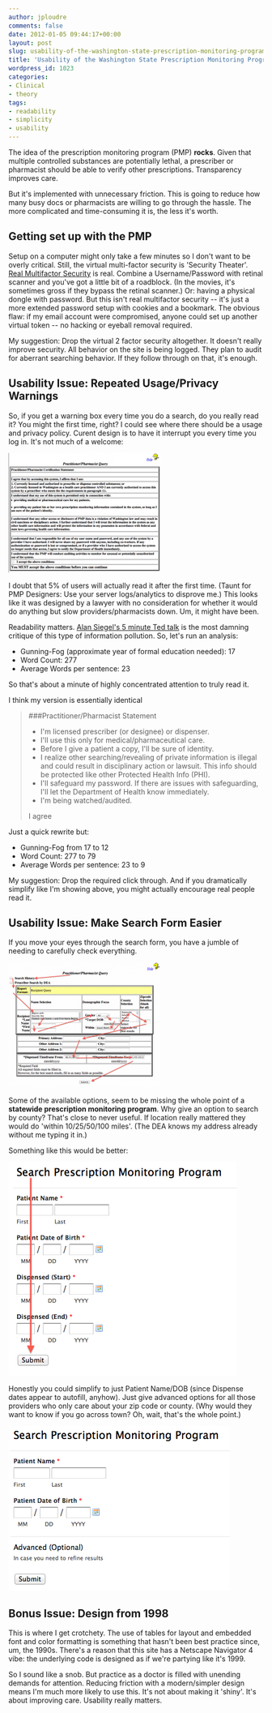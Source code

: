 ```yaml
---
author: jploudre
comments: false
date: 2012-01-05 09:44:17+00:00
layout: post
slug: usability-of-the-washington-state-prescription-monitoring-program
title: 'Usability of the Washington State Prescription Monitoring Program '
wordpress_id: 1023
categories:
- Clinical
- theory
tags:
- readability
- simplicity
- usability
---
```


The idea of the prescription monitoring program (PMP) **rocks**. Given that multiple controlled substances are potentially lethal, a prescriber or pharmacist should be able to verify other prescriptions. Transparency improves care.

But it's implemented with unnecessary friction. This is going to reduce how many busy docs or pharmacists are willing to go through the hassle. The more complicated and time-consuming it is, the less it's worth.

## Getting set up with the PMP

Setup on a computer might only take a few minutes so I don't want to be overly critical. Still, the virtual multi-factor security is 'Security Theater'. [Real Multifactor Security](http://en.wikipedia.org/wiki/Multi-factor_authentication) is real. Combine a Username/Password with retinal scanner and you've got a little bit of a roadblock. (In the movies, it's sometimes gross if they bypass the retinal scanner.) Or: having a physical dongle with password.  But this isn't real multifactor security -- it's just a more extended password setup with cookies and a bookmark. The obvious flaw: if my email account were compromised, anyone could set up another virtual token -- no hacking or eyeball removal required.

My suggestion: Drop the virtual 2 factor security altogether. It doesn't really improve security. All behavior on the site is being logged. They plan to audit for aberrant searching behavior. If they follow through on that, it's enough.

## Usability Issue: Repeated Usage/Privacy Warnings

So, if you get a warning box every time you do a search, do you really read it? You might the first time, right? I could see where there should be a usage and privacy policy. Curent design is to have it interrupt you every time you log in. It's not much of a welcome:

![](/files/2012/01/Screen-Shot-2012-01-04-at-11.43.40-PM-300x236.png)

I doubt that 5% of users will actually read it after the first time. (Taunt for PMP Designers: Use your server logs/analytics to disprove me.) This looks like it was designed by a lawyer with no consideration for whether it would do anything but slow providers/pharmacists down. Um, it might have been.

Readability matters. [Alan Siegel's 5 minute Ted talk](http://blog.ted.com/2010/03/24/lets_simplify_l/) is the most damning critique of this type of information pollution. So, let's run an analysis:

* Gunning-Fog (approximate year of formal education needed): 17
* Word Count: 277
* Average Words per sentence: 23

So that's about a minute of highly concentrated attention to truly read it.

I think my version is essentially identical

> ###Practitioner/Pharmacist Statement
> 
> * I'm licensed prescriber (or designee) or dispenser.
> * I'll use this only for medical/pharmaceutical care.
> * Before I give a patient a copy, I'll be sure of identity.
> * I realize other searching/revealing of private information is illegal and could result in disciplinary action or lawsuit. This info should be protected like other Protected Health Info (PHI). 
> * I'll safeguard my password. If there are issues with safeguarding, I'll let the Department of Health know immediately.
> * I'm being watched/audited.
> 
> I agree

Just a quick rewrite but:

* Gunning-Fog from 17 to 12
* Word Count: 277 to 79
* Average Words per sentence: 23 to 9

My suggestion: Drop the required click through. And if you dramatically simplify like I'm showing above, you might actually encourage real people read it. 

## Usability Issue: Make Search Form Easier

If you move your eyes through the search form, you have a jumble of needing to carefully check everything. 

[![](/files/2012/01/Screen-Shot-2012-01-05-at-1.00.10-AM-300x247.png)](/files/2012/01/Screen-Shot-2012-01-05-at-1.00.10-AM.png)

Some of the available options, seem to be missing the whole point of a **statewide prescription monitoring program**. Why give an option to search by county? That's close to never useful. If location really mattered they would do 'within 10/25/50/100 miles'. (The DEA knows my address already without me typing it in.) 

Something like this would be better:

![](/files/2012/01/PMP-Search-Revised.png)

Honestly you could simplify to just Patient Name/DOB (since Dispense dates appear to autofill, anyhow). Just give advanced options for all those providers who only care about your zip code or county. (Why would they want to know if you go across town? Oh, wait, that's the whole point.)

![](/files/2012/01/Screen-Shot-2012-01-05-at-1.24.52-AM.png)

## Bonus Issue: Design from 1998

This is where I get crotchety. The use of tables for layout and embedded font and color formatting is something that hasn't been best practice since, um, the 1990s. There's a reason that this site has a Netscape Navigator 4 vibe: the underlying code is designed as if we're partying like it's 1999.

So I sound like a snob. But practice as a doctor is filled with unending demands for attention. Reducing friction with a modern/simpler design means I'm much more likely to use this. It's not about making it 'shiny'. It's about improving care. Usability really matters.

